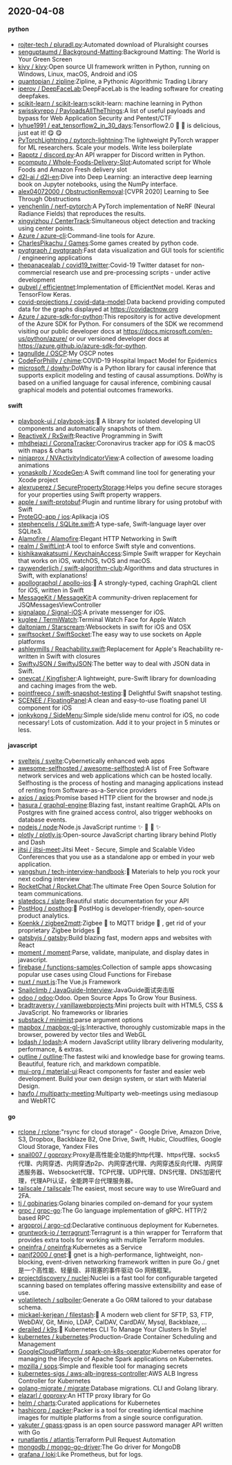 ## 2020-04-08

#### python
* [rojter-tech / pluradl.py](https://github.com/rojter-tech/pluradl.py):Automated download of Pluralsight courses
* [senguptaumd / Background-Matting](https://github.com/senguptaumd/Background-Matting):Background Matting: The World is Your Green Screen
* [kivy / kivy](https://github.com/kivy/kivy):Open source UI framework written in Python, running on Windows, Linux, macOS, Android and iOS
* [quantopian / zipline](https://github.com/quantopian/zipline):Zipline, a Pythonic Algorithmic Trading Library
* [iperov / DeepFaceLab](https://github.com/iperov/DeepFaceLab):DeepFaceLab is the leading software for creating deepfakes.
* [scikit-learn / scikit-learn](https://github.com/scikit-learn/scikit-learn):scikit-learn: machine learning in Python
* [swisskyrepo / PayloadsAllTheThings](https://github.com/swisskyrepo/PayloadsAllTheThings):A list of useful payloads and bypass for Web Application Security and Pentest/CTF
* [lyhue1991 / eat_tensorflow2_in_30_days](https://github.com/lyhue1991/eat_tensorflow2_in_30_days):Tensorflow2.0
🍎
🍊
is delicious, just eat it!
😋
😋
* [PyTorchLightning / pytorch-lightning](https://github.com/PyTorchLightning/pytorch-lightning):The lightweight PyTorch wrapper for ML researchers. Scale your models. Write less boilerplate
* [Rapptz / discord.py](https://github.com/Rapptz/discord.py):An API wrapper for Discord written in Python.
* [pcomputo / Whole-Foods-Delivery-Slot](https://github.com/pcomputo/Whole-Foods-Delivery-Slot):Automated script for Whole Foods and Amazon Fresh delivery slot
* [d2l-ai / d2l-en](https://github.com/d2l-ai/d2l-en):Dive into Deep Learning: an interactive deep learning book on Jupyter notebooks, using the NumPy interface.
* [alex04072000 / ObstructionRemoval](https://github.com/alex04072000/ObstructionRemoval):[CVPR 2020] Learning to See Through Obstructions
* [yenchenlin / nerf-pytorch](https://github.com/yenchenlin/nerf-pytorch):A PyTorch implementation of NeRF (Neural Radiance Fields) that reproduces the results.
* [xingyizhou / CenterTrack](https://github.com/xingyizhou/CenterTrack):Simultaneous object detection and tracking using center points.
* [Azure / azure-cli](https://github.com/Azure/azure-cli):Command-line tools for Azure.
* [CharlesPikachu / Games](https://github.com/CharlesPikachu/Games):Some games created by python code.
* [pyqtgraph / pyqtgraph](https://github.com/pyqtgraph/pyqtgraph):Fast data visualization and GUI tools for scientific / engineering applications
* [thepanacealab / covid19_twitter](https://github.com/thepanacealab/covid19_twitter):Covid-19 Twitter dataset for non-commercial research use and pre-processing scripts - under active development
* [qubvel / efficientnet](https://github.com/qubvel/efficientnet):Implementation of EfficientNet model. Keras and TensorFlow Keras.
* [covid-projections / covid-data-model](https://github.com/covid-projections/covid-data-model):Data backend providing computed data for the graphs displayed at https://covidactnow.org
* [Azure / azure-sdk-for-python](https://github.com/Azure/azure-sdk-for-python):This repository is for active development of the Azure SDK for Python. For consumers of the SDK we recommend visiting our public developer docs at https://docs.microsoft.com/en-us/python/azure/ or our versioned developer docs at https://azure.github.io/azure-sdk-for-python.
* [tagnullde / OSCP](https://github.com/tagnullde/OSCP):My OSCP notes
* [CodeForPhilly / chime](https://github.com/CodeForPhilly/chime):COVID-19 Hospital Impact Model for Epidemics
* [microsoft / dowhy](https://github.com/microsoft/dowhy):DoWhy is a Python library for causal inference that supports explicit modeling and testing of causal assumptions. DoWhy is based on a unified language for causal inference, combining causal graphical models and potential outcomes frameworks.

#### swift
* [playbook-ui / playbook-ios](https://github.com/playbook-ui/playbook-ios):📘
A library for isolated developing UI components and automatically snapshots of them.
* [ReactiveX / RxSwift](https://github.com/ReactiveX/RxSwift):Reactive Programming in Swift
* [mhdhejazi / CoronaTracker](https://github.com/mhdhejazi/CoronaTracker):Coronavirus tracker app for iOS & macOS with maps & charts
* [ninjaprox / NVActivityIndicatorView](https://github.com/ninjaprox/NVActivityIndicatorView):A collection of awesome loading animations
* [yonaskolb / XcodeGen](https://github.com/yonaskolb/XcodeGen):A Swift command line tool for generating your Xcode project
* [alexruperez / SecurePropertyStorage](https://github.com/alexruperez/SecurePropertyStorage):Helps you define secure storages for your properties using Swift property wrappers.
* [apple / swift-protobuf](https://github.com/apple/swift-protobuf):Plugin and runtime library for using protobuf with Swift
* [ProteGO-app / ios](https://github.com/ProteGO-app/ios):Aplikacja iOS
* [stephencelis / SQLite.swift](https://github.com/stephencelis/SQLite.swift):A type-safe, Swift-language layer over SQLite3.
* [Alamofire / Alamofire](https://github.com/Alamofire/Alamofire):Elegant HTTP Networking in Swift
* [realm / SwiftLint](https://github.com/realm/SwiftLint):A tool to enforce Swift style and conventions.
* [kishikawakatsumi / KeychainAccess](https://github.com/kishikawakatsumi/KeychainAccess):Simple Swift wrapper for Keychain that works on iOS, watchOS, tvOS and macOS.
* [raywenderlich / swift-algorithm-club](https://github.com/raywenderlich/swift-algorithm-club):Algorithms and data structures in Swift, with explanations!
* [apollographql / apollo-ios](https://github.com/apollographql/apollo-ios):📱
A strongly-typed, caching GraphQL client for iOS, written in Swift
* [MessageKit / MessageKit](https://github.com/MessageKit/MessageKit):A community-driven replacement for JSQMessagesViewController
* [signalapp / Signal-iOS](https://github.com/signalapp/Signal-iOS):A private messenger for iOS.
* [kuglee / TermiWatch](https://github.com/kuglee/TermiWatch):Terminal Watch Face for Apple Watch
* [daltoniam / Starscream](https://github.com/daltoniam/Starscream):Websockets in swift for iOS and OSX
* [swiftsocket / SwiftSocket](https://github.com/swiftsocket/SwiftSocket):The easy way to use sockets on Apple platforms
* [ashleymills / Reachability.swift](https://github.com/ashleymills/Reachability.swift):Replacement for Apple's Reachability re-written in Swift with closures
* [SwiftyJSON / SwiftyJSON](https://github.com/SwiftyJSON/SwiftyJSON):The better way to deal with JSON data in Swift.
* [onevcat / Kingfisher](https://github.com/onevcat/Kingfisher):A lightweight, pure-Swift library for downloading and caching images from the web.
* [pointfreeco / swift-snapshot-testing](https://github.com/pointfreeco/swift-snapshot-testing):📸
Delightful Swift snapshot testing.
* [SCENEE / FloatingPanel](https://github.com/SCENEE/FloatingPanel):A clean and easy-to-use floating panel UI component for iOS
* [jonkykong / SideMenu](https://github.com/jonkykong/SideMenu):Simple side/slide menu control for iOS, no code necessary! Lots of customization. Add it to your project in 5 minutes or less.

#### javascript
* [sveltejs / svelte](https://github.com/sveltejs/svelte):Cybernetically enhanced web apps
* [awesome-selfhosted / awesome-selfhosted](https://github.com/awesome-selfhosted/awesome-selfhosted):A list of Free Software network services and web applications which can be hosted locally. Selfhosting is the process of hosting and managing applications instead of renting from Software-as-a-Service providers
* [axios / axios](https://github.com/axios/axios):Promise based HTTP client for the browser and node.js
* [hasura / graphql-engine](https://github.com/hasura/graphql-engine):Blazing fast, instant realtime GraphQL APIs on Postgres with fine grained access control, also trigger webhooks on database events.
* [nodejs / node](https://github.com/nodejs/node):Node.js JavaScript runtime
✨
🐢
🚀
✨
* [plotly / plotly.js](https://github.com/plotly/plotly.js):Open-source JavaScript charting library behind Plotly and Dash
* [jitsi / jitsi-meet](https://github.com/jitsi/jitsi-meet):Jitsi Meet - Secure, Simple and Scalable Video Conferences that you use as a standalone app or embed in your web application.
* [yangshun / tech-interview-handbook](https://github.com/yangshun/tech-interview-handbook):💯
Materials to help you rock your next coding interview
* [RocketChat / Rocket.Chat](https://github.com/RocketChat/Rocket.Chat):The ultimate Free Open Source Solution for team communications.
* [slatedocs / slate](https://github.com/slatedocs/slate):Beautiful static documentation for your API
* [PostHog / posthog](https://github.com/PostHog/posthog):🦔 PostHog is developer-friendly, open-source product analytics.
* [Koenkk / zigbee2mqtt](https://github.com/Koenkk/zigbee2mqtt):Zigbee
🐝
to MQTT bridge
🌉
, get rid of your proprietary Zigbee bridges
🔨
* [gatsbyjs / gatsby](https://github.com/gatsbyjs/gatsby):Build blazing fast, modern apps and websites with React
* [moment / moment](https://github.com/moment/moment):Parse, validate, manipulate, and display dates in javascript.
* [firebase / functions-samples](https://github.com/firebase/functions-samples):Collection of sample apps showcasing popular use cases using Cloud Functions for Firebase
* [nuxt / nuxt.js](https://github.com/nuxt/nuxt.js):The Vue.js Framework
* [Snailclimb / JavaGuide-Interview](https://github.com/Snailclimb/JavaGuide-Interview):JavaGuide面试突击版
* [odoo / odoo](https://github.com/odoo/odoo):Odoo. Open Source Apps To Grow Your Business.
* [bradtraversy / vanillawebprojects](https://github.com/bradtraversy/vanillawebprojects):Mini projects built with HTML5, CSS & JavaScript. No frameworks or libraries
* [substack / minimist](https://github.com/substack/minimist):parse argument options
* [mapbox / mapbox-gl-js](https://github.com/mapbox/mapbox-gl-js):Interactive, thoroughly customizable maps in the browser, powered by vector tiles and WebGL
* [lodash / lodash](https://github.com/lodash/lodash):A modern JavaScript utility library delivering modularity, performance, & extras.
* [outline / outline](https://github.com/outline/outline):The fastest wiki and knowledge base for growing teams. Beautiful, feature rich, and markdown compatible.
* [mui-org / material-ui](https://github.com/mui-org/material-ui):React components for faster and easier web development. Build your own design system, or start with Material Design.
* [havfo / multiparty-meeting](https://github.com/havfo/multiparty-meeting):Multiparty web-meetings using mediasoup and WebRTC

#### go
* [rclone / rclone](https://github.com/rclone/rclone):"rsync for cloud storage" - Google Drive, Amazon Drive, S3, Dropbox, Backblaze B2, One Drive, Swift, Hubic, Cloudfiles, Google Cloud Storage, Yandex Files
* [snail007 / goproxy](https://github.com/snail007/goproxy):Proxy是高性能全功能的http代理、https代理、socks5代理、内网穿透、内网穿透p2p、内网穿透代理、内网穿透反向代理、内网穿透服务器、Websocket代理、TCP代理、UDP代理、DNS代理、DNS加密代理，代理API认证，全能跨平台代理服务器。
* [tailscale / tailscale](https://github.com/tailscale/tailscale):The easiest, most secure way to use WireGuard and 2FA.
* [tj / gobinaries](https://github.com/tj/gobinaries):Golang binaries compiled on-demand for your system
* [grpc / grpc-go](https://github.com/grpc/grpc-go):The Go language implementation of gRPC. HTTP/2 based RPC
* [argoproj / argo-cd](https://github.com/argoproj/argo-cd):Declarative continuous deployment for Kubernetes.
* [gruntwork-io / terragrunt](https://github.com/gruntwork-io/terragrunt):Terragrunt is a thin wrapper for Terraform that provides extra tools for working with multiple Terraform modules.
* [oneinfra / oneinfra](https://github.com/oneinfra/oneinfra):Kubernetes as a Service
* [panjf2000 / gnet](https://github.com/panjf2000/gnet):🚀
gnet is a high-performance, lightweight, non-blocking, event-driven networking framework written in pure Go./ gnet 是一个高性能、轻量级、非阻塞的事件驱动 Go 网络框架。
* [projectdiscovery / nuclei](https://github.com/projectdiscovery/nuclei):Nuclei is a fast tool for configurable targeted scanning based on templates offering massive extensibility and ease of use.
* [volatiletech / sqlboiler](https://github.com/volatiletech/sqlboiler):Generate a Go ORM tailored to your database schema.
* [mickael-kerjean / filestash](https://github.com/mickael-kerjean/filestash):🦄
A modern web client for SFTP, S3, FTP, WebDAV, Git, Minio, LDAP, CalDAV, CardDAV, Mysql, Backblaze, ...
* [derailed / k9s](https://github.com/derailed/k9s):🐶
Kubernetes CLI To Manage Your Clusters In Style!
* [kubernetes / kubernetes](https://github.com/kubernetes/kubernetes):Production-Grade Container Scheduling and Management
* [GoogleCloudPlatform / spark-on-k8s-operator](https://github.com/GoogleCloudPlatform/spark-on-k8s-operator):Kubernetes operator for managing the lifecycle of Apache Spark applications on Kubernetes.
* [mozilla / sops](https://github.com/mozilla/sops):Simple and flexible tool for managing secrets
* [kubernetes-sigs / aws-alb-ingress-controller](https://github.com/kubernetes-sigs/aws-alb-ingress-controller):AWS ALB Ingress Controller for Kubernetes
* [golang-migrate / migrate](https://github.com/golang-migrate/migrate):Database migrations. CLI and Golang library.
* [elazarl / goproxy](https://github.com/elazarl/goproxy):An HTTP proxy library for Go
* [helm / charts](https://github.com/helm/charts):Curated applications for Kubernetes
* [hashicorp / packer](https://github.com/hashicorp/packer):Packer is a tool for creating identical machine images for multiple platforms from a single source configuration.
* [yakuter / gpass](https://github.com/yakuter/gpass):gpass is an open source password manager API written with Go
* [runatlantis / atlantis](https://github.com/runatlantis/atlantis):Terraform Pull Request Automation
* [mongodb / mongo-go-driver](https://github.com/mongodb/mongo-go-driver):The Go driver for MongoDB
* [grafana / loki](https://github.com/grafana/loki):Like Prometheus, but for logs.

